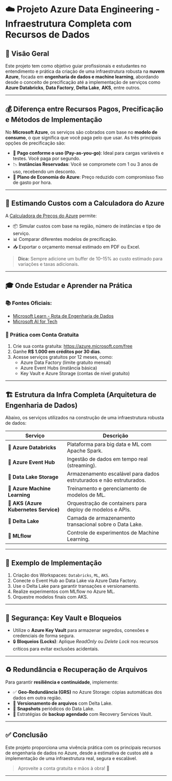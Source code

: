 # ☁️ Projeto Azure Data Engineering - Infraestrutura Completa com Recursos de Dados

## 🧭 Visão Geral

Este projeto tem como objetivo guiar profissionais e estudantes no entendimento e prática da criação de uma infraestrutura robusta na **nuvem Azure**, focada em **engenharia de dados e machine learning**, abordando desde o conceito de precificação até a implementação de serviços como **Azure Databricks**, **Data Factory**, **Delta Lake**, **AKS**, entre outros.

---

## 💰 Diferença entre Recursos Pagos, Precificação e Métodos de Implementação

No **Microsoft Azure**, os serviços são cobrados com base no **modelo de consumo**, o que significa que você paga pelo que usar. As três principais opções de precificação são:

- 🔄 **Pago conforme o uso (Pay-as-you-go)**: Ideal para cargas variáveis e testes. Você paga por segundo.
- 📉 **Instâncias Reservadas**: Você se compromete com 1 ou 3 anos de uso, recebendo um desconto.
- 💼 **Plano de Economia do Azure**: Preço reduzido com compromisso fixo de gasto por hora.

---

## 🧮 Estimando Custos com a Calculadora do Azure

A [Calculadora de Preços do Azure](https://azure.microsoft.com/pt-br/pricing/calculator/) permite:

- 📦 Simular custos com base na região, número de instâncias e tipo de serviço.
- 📊 Comparar diferentes modelos de precificação.
- 📥 Exportar o orçamento mensal estimado em PDF ou Excel.

> **Dica:** Sempre adicione um buffer de 10–15% ao custo estimado para variações e taxas adicionais.

---

## 🎓 Onde Estudar e Aprender na Prática

### 📚 Fontes Oficiais:
- [Microsoft Learn - Rota de Engenharia de Dados](https://learn.microsoft.com/pt-br/training/paths/data-engineer/)
- [Microsoft AI for Tech](https://learn.microsoft.com/en-us/training/paths/microsoft-ai-cloud/)

### 🧪 Prática com Conta Gratuita
1. Crie sua conta gratuita: https://azure.microsoft.com/free
2. Ganhe **R$ 1.000 em créditos por 30 dias**.
3. Acesse serviços gratuitos por 12 meses, como:
   - Azure Data Factory (limite gratuito mensal)
   - Azure Event Hubs (instância básica)
   - Key Vault e Azure Storage (contas de nível gratuito)

---

## 🏗️ Estrutura da Infra Completa (Arquitetura de Engenharia de Dados)

Abaixo, os serviços utilizados na construção de uma infraestrutura robusta de dados:

| Serviço | Descrição |
|--------|-----------|
| 🔷 **Azure Databricks** | Plataforma para big data e ML com Apache Spark. |
| 📡 **Azure Event Hub** | Ingestão de dados em tempo real (streaming). |
| 💾 **Data Lake Storage** | Armazenamento escalável para dados estruturados e não estruturados. |
| 🧠 **Azure Machine Learning** | Treinamento e gerenciamento de modelos de ML. |
| 🐳 **AKS (Azure Kubernetes Service)** | Orquestração de containers para deploy de modelos e APIs. |
| 🌊 **Delta Lake** | Camada de armazenamento transacional sobre o Data Lake. |
| 🔁 **MLflow** | Controle de experimentos de Machine Learning. |

---

## 🧩 Exemplo de Implementação

1. Criação dos Workspaces: `Databricks`, `ML`, `AKS`.
2. Conecte o Event Hub ao Data Lake via Azure Data Factory.
3. Use o Delta Lake para garantir transações e versionamento.
4. Realize experimentos com MLflow no Azure ML.
5. Orquestre modelos finais com AKS.

---

## 🔐 Segurança: Key Vault e Bloqueios

- Utilize o **Azure Key Vault** para armazenar segredos, conexões e credenciais de forma segura.
- 🔒 **Bloqueios (Locks)**: Aplique *ReadOnly* ou *Delete Lock* nos recursos críticos para evitar exclusões acidentais.

---

## ♻️ Redundância e Recuperação de Arquivos

Para garantir **resiliência e continuidade**, implemente:

- ✅ **Geo-Redundância (GRS)** no Azure Storage: cópias automáticas dos dados em outra região.
- 🧬 **Versionamento de arquivos** com Delta Lake.
- 📁 **Snapshots** periódicos do Data Lake.
- 🔁 Estratégias de **backup agendado** com Recovery Services Vault.

---

## ✅ Conclusão

Este projeto proporciona uma vivência prática com os principais recursos de engenharia de dados no Azure, desde a estimativa de custos até a implementação de uma infraestrutura real, segura e escalável.

> Aproveite a conta gratuita e mãos à obra! 🚀

---
